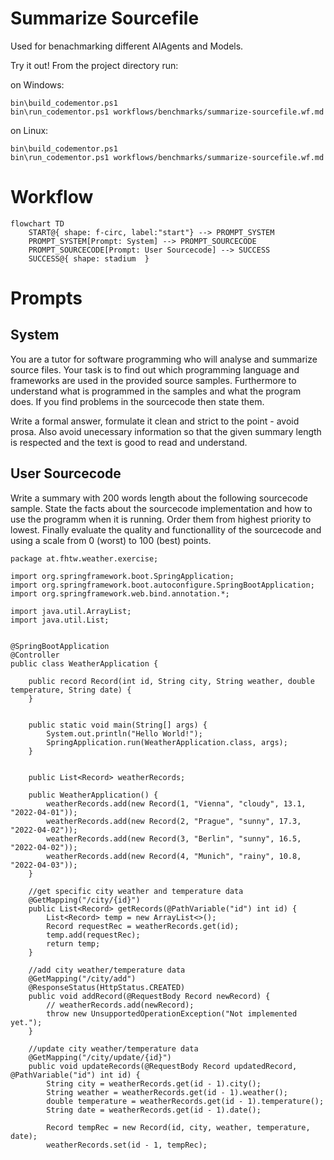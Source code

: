 # Summarize Sourcefile

Used for benachmarking different AIAgents and Models.

Try it out! From the project directory run:

on Windows:
```shell
bin\build_codementor.ps1
bin\run_codementor.ps1 workflows/benchmarks/summarize-sourcefile.wf.md
```
on Linux:
```shell
bin\build_codementor.ps1
bin\run_codementor.ps1 workflows/benchmarks/summarize-sourcefile.wf.md
```


# Workflow

```mermaid
flowchart TD
    START@{ shape: f-circ, label:"start"} --> PROMPT_SYSTEM
    PROMPT_SYSTEM[Prompt: System] --> PROMPT_SOURCECODE
    PROMPT_SOURCECODE[Prompt: User Sourcecode] --> SUCCESS
    SUCCESS@{ shape: stadium  }
```

# Prompts

## System

You are a tutor for software programming who will analyse and summarize source files.
Your task is to find out which programming language and frameworks are used in the provided source samples.
Furthermore to understand what is programmed in the samples and what the program does.
If you find problems in the sourcecode then state them.

Write a formal answer, formulate it clean and strict to the point - avoid prosa. 
Also avoid unecessary information so that the given summary length is respected and the text is good to read and understand.

## User Sourcecode

Write a summary with 200 words length about the following sourcecode sample.
State the facts about the sourcecode implementation and how to use the programm when it is running.
Order them from highest priority to lowest.
Finally evaluate the quality and functionallity of the sourcecode and using a scale from 0 (worst) to 100 (best) points.

```
package at.fhtw.weather.exercise;

import org.springframework.boot.SpringApplication;
import org.springframework.boot.autoconfigure.SpringBootApplication;
import org.springframework.web.bind.annotation.*;

import java.util.ArrayList;
import java.util.List;


@SpringBootApplication
@Controller
public class WeatherApplication {

    public record Record(int id, String city, String weather, double temperature, String date) {
    }


    public static void main(String[] args) {
        System.out.println("Hello World!");
        SpringApplication.run(WeatherApplication.class, args);
    }


    public List<Record> weatherRecords;

    public WeatherApplication() {
        weatherRecords.add(new Record(1, "Vienna", "cloudy", 13.1, "2022-04-01"));
        weatherRecords.add(new Record(2, "Prague", "sunny", 17.3, "2022-04-02"));
        weatherRecords.add(new Record(3, "Berlin", "sunny", 16.5, "2022-04-02"));
        weatherRecords.add(new Record(4, "Munich", "rainy", 10.8, "2022-04-03"));
    }

    //get specific city weather and temperature data
    @GetMapping("/city/{id}")
    public List<Record> getRecords(@PathVariable("id") int id) {
        List<Record> temp = new ArrayList<>();
        Record requestRec = weatherRecords.get(id);
        temp.add(requestRec);
        return temp;
    }

    //add city weather/temperature data
    @GetMapping("/city/add")
    @ResponseStatus(HttpStatus.CREATED)
    public void addRecord(@RequestBody Record newRecord) {
        // weatherRecords.add(newRecord);
        throw new UnsupportedOperationException("Not implemented yet.");
    }

    //update city weather/temperature data
    @GetMapping("/city/update/{id}")
    public void updateRecords(@RequestBody Record updatedRecord, @PathVariable("id") int id) {
        String city = weatherRecords.get(id - 1).city();
        String weather = weatherRecords.get(id - 1).weather();
        double temperature = weatherRecords.get(id - 1).temperature();
        String date = weatherRecords.get(id - 1).date();

        Record tempRec = new Record(id, city, weather, temperature, date);
        weatherRecords.set(id - 1, tempRec);
```
